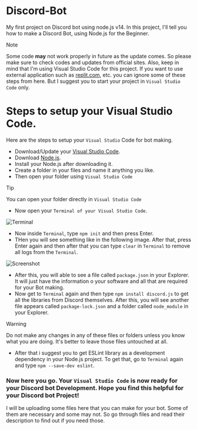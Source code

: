 # Discord-Bot
My first project on Discord bot using node.js v14. In this project, I'll tell you how to make a Discord Bot, using Node.js for the Beginner.

> [!NOTE]
> Some code **may** not work properly in future as the update comes. So please make sure to check codes and updates from official sites. Also, keep in mind that I'm using Visual Studio Code for this project. If you want to use external application such as [replit.com](https://replit.com/), etc. you can ignore some of these steps from here. But I suggest you to start your project in `Visual Studio Code` only.

# Steps to setup your Visual Studio Code.
Here are the steps to setup your `Visual Studio` Code for bot making.
- Download/Update your [Visual Studio Code](https://code.visualstudio.com).
- Download [Node.js](https://nodejs.org/en).
- Install your Node.js after downloading it.
- Create a folder in your files and name it anything you like.
- Then open your folder using `Visual Studio Code`

> [!TIP]
> You can open your folder directly in `Visual Studio Code`

- Now open your `Terminal of your Visual Studio Code`.

![Terminal](https://cdn.discordapp.com/attachments/889119613332381696/1308723151257206825/image.png?ex=673efaea&is=673da96a&hm=c35f9092b7e3e82d03ef025c4198d0b1bdb04d1a2ee0eccb41411313b337892c&)

- Now inside `Terminal`, type `npm init` and then press Enter.
- THen you will see something like in the following image. After that, press Enter again and then after that you can type `clear` in `Terminal` to remove all logs from the `Terminal`.

![Screenshot](https://cdn.discordapp.com/attachments/889119613332381696/1308725824454787072/image.png?ex=673efd67&is=673dabe7&hm=09cfe926c402422f1af90d0f6dd01b2791a4be15671ab6b668a9c8f450a89d43&)

- After this, you will able to see a file called `package.json` in your Explorer. It will just have the information o your software and all that are required for your Bot making.
- Now get to `Terminal` again and then type `npm install discord.js` to get all the libraries from Discord themselves. After this, you will see another file appears called `package-lock.json` and a folder called `node_module` in your Explorer.

> [!WARNING]
> Do not make any changes in any of these files or folders unless you know what you are doing. It's better to leave those files untouched at all.

- After that i suggest you to get ESLint library as a development dependency in your Node.js project. To get that, go to `Terminal` again and type `npm --save-dev eslint`.

### Now here you go. Your `Visual Studio Code` is now ready for your Discord bot Development. Hope you find this helpful for your Discord bot Project!

I will be uploading some files here that you can make for your bot. Some of them are necessary and some may not. So go through files and read their description to find out if you need those.
